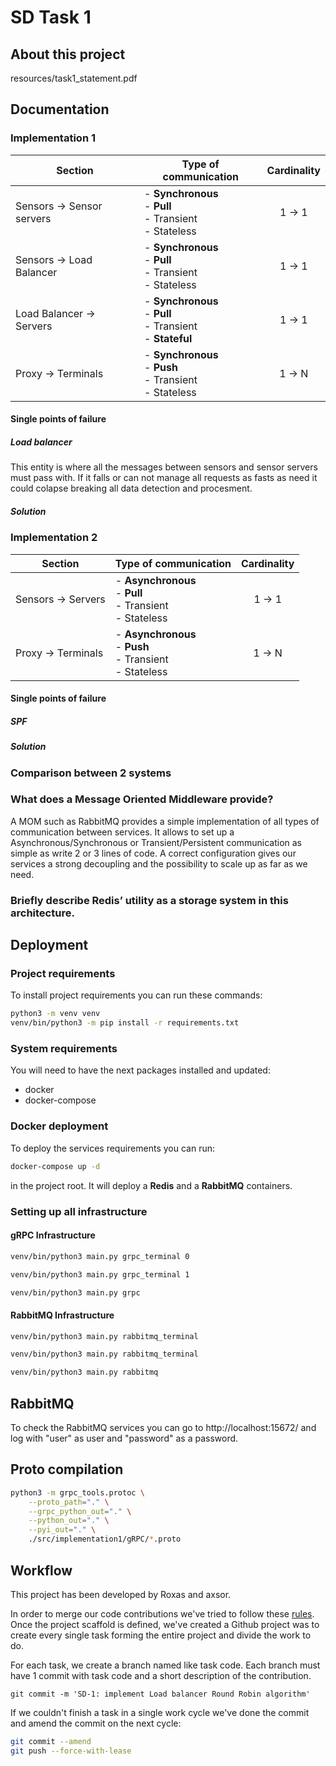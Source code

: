 # SD Task 1
## About this project
resources/task1_statement.pdf

## Documentation
### Implementation 1
| Section                   | Type of communication                                               | Cardinality |
|---------------------------|---------------------------------------------------------------------|:-----------:|
| Sensors -> Sensor servers | - **Synchronous**<br/>- **Pull**<br/>- Transient<br/>- Stateless    |   1 -> 1    |
| Sensors -> Load Balancer  | - **Synchronous**<br/>- **Pull**<br/>- Transient<br/>- Stateless    |   1 -> 1    |
| Load Balancer -> Servers  | - **Synchronous**<br/>- **Pull**<br/>- Transient<br/>- **Stateful** |   1 -> 1    |
| Proxy -> Terminals        | - **Synchronous**<br/>- **Push**<br/>- Transient<br/>- Stateless    |   1 -> N    |

#### Single points of failure
##### Load balancer
This entity is where all the messages between sensors and sensor servers must pass with. If it falls or can not
manage all requests as fasts as need it could colapse breaking all data detection and procesment.
##### Solution

### Implementation 2
| Section            | Type of communication                                             | Cardinality |
|--------------------|-------------------------------------------------------------------|:-----------:|
| Sensors -> Servers | - **Asynchronous**<br/>- **Pull**<br/>- Transient<br/>- Stateless |   1 -> 1    |
| Proxy -> Terminals | - **Asynchronous**<br/>- **Push**<br/>- Transient<br/>- Stateless |   1 -> N    |


#### Single points of failure
##### SPF
##### Solution

### Comparison between 2 systems

### What does a Message Oriented Middleware provide?
A MOM such as RabbitMQ provides a simple implementation of all types of communication between services. It allows to
set up a Asynchronous/Synchronous or Transient/Persistent communication as simple as write 2 or 3 lines of code.
A correct configuration gives our services a strong decoupling and the possibility to scale up as far as we need.

### Briefly describe Redis’ utility as a storage system in this architecture.

## Deployment
### Project requirements
To install project requirements you can run these commands:
```bash
python3 -m venv venv
venv/bin/python3 -m pip install -r requirements.txt
```
### System requirements
You will need to have the next packages installed and updated:
- docker
- docker-compose

### Docker deployment
To deploy the services requirements you can run:
```bash
docker-compose up -d
```
in the project root. It will deploy a **Redis** and a **RabbitMQ** containers.

### Setting up all infrastructure
#### gRPC Infrastructure
```bash
venv/bin/python3 main.py grpc_terminal 0
```
```bash
venv/bin/python3 main.py grpc_terminal 1
```
```bash
venv/bin/python3 main.py grpc
```
#### RabbitMQ Infrastructure
```bash
venv/bin/python3 main.py rabbitmq_terminal
```
```bash
venv/bin/python3 main.py rabbitmq_terminal
```
```bash
venv/bin/python3 main.py rabbitmq
```

## RabbitMQ
To check the RabbitMQ services you can go to http://localhost:15672/ and log with "user" as user and "password" as a
password.  

## Proto compilation
```bash
python3 -m grpc_tools.protoc \
    --proto_path="." \
    --grpc_python_out="." \
    --python_out="." \
    --pyi_out="." \
    ./src/implementation1/gRPC/*.proto
```

## Workflow
This project has been developed by Roxas and axsor.

In order to merge our code contributions we've tried to follow these [rules](https://chris.beams.io/posts/git-commit/).
Once the project scaffold is defined, we've created a Github project was to create every single task forming the entire
project and divide the work to do.

For each task, we create a branch named like task code. Each branch must have 1 commit with task code and a short
description of the contribution.

`git commit -m 'SD-1: implement Load balancer Round Robin algorithm'`

If we couldn't finish a task in a single work cycle we've done the commit and amend the commit on the next cycle:

```bash
git commit --amend
git push --force-with-lease
```
